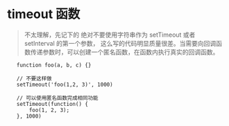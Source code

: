 # timeout 函数
 > 不太理解，先记下的
 绝对不要使用字符串作为 setTimeout 或者 setInterval 的第一个参数， 这么写的代码明显质量很差。当需要向回调函数传递参数时，可以创建一个匿名函数，在函数内执行真实的回调函数。
 ```
    function foo(a, b, c) {}

    // 不要这样做
    setTimeout('foo(1,2, 3)', 1000)

    // 可以使用匿名函数完成相同功能
    setTimeout(function() {
        foo(1, 2, 3);
    }, 1000)
 ```